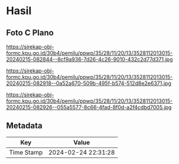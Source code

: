 # Hasil

## Foto C Plano

https://sirekap-obj-formc.kpu.go.id/30b4/pemilu/ppwp/35/28/11/20/13/3528112013015-20240215-082844--8cf9a936-7d26-4c26-9010-432c2d77d371.jpg

https://sirekap-obj-formc.kpu.go.id/30b4/pemilu/ppwp/35/28/11/20/13/3528112013015-20240215-082918--0a52a670-509b-495f-b574-512d8e2e6371.jpg

https://sirekap-obj-formc.kpu.go.id/30b4/pemilu/ppwp/35/28/11/20/13/3528112013015-20240215-082926--055a5577-8c66-4fad-8f0d-a2f4cdbd7005.jpg


## Metadata

| Key        | Value               |
| ---------- | ------------------- |
| Time Stamp | 2024-02-24 22:31:28 |



